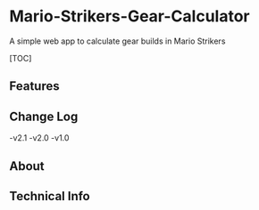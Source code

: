 # Mario-Strikers-Gear-Calculator

A simple web app to calculate gear builds in Mario Strikers

[TOC]

## Features

## Change Log
-v2.1
-v2.0
-v1.0

## About

## Technical Info
